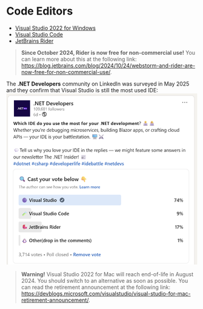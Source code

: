 # Code Editors
- [Visual Studio 2022 for Windows](vs.md)
- [Visual Studio Code](code.md)
- [JetBrains Rider](rider.md)

> **Since October 2024, Rider is now free for non-commercial use!** You can learn more about this at the following link: https://blog.jetbrains.com/blog/2024/10/24/webstorm-and-rider-are-now-free-for-non-commercial-use/.

The **.NET Developers** community on LinkedIn was surveyed in May 2025 and they confirm that Visual Studio is still the most used IDE:
![Popularity of code editors and IDEs](assets/net-devs-linkedin-survey-ide.png)

> **Warning!** Visual Studio 2022 for Mac will reach end-of-life in August 2024. You should switch to an alternative as soon as possible. You can read the retirement announcement at the following link: https://devblogs.microsoft.com/visualstudio/visual-studio-for-mac-retirement-announcement/.
